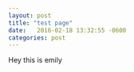 ```yaml
---
layout: post
title: "test page"
date:   2016-02-18 13:32:55 -0600
categories: post
---
```


Hey this is emily

